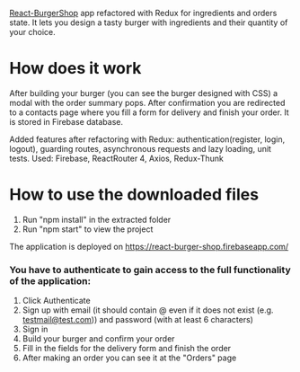 [React-BurgerShop](https://github.com/PavelApostolov/ReactJS-BurgerShop) app refactored with Redux for ingredients and orders state. It lets you design a tasty burger with ingredients and their quantity of your choice. 

# How does it work

After building your burger (you can see the burger designed with CSS) a modal with the order summary pops. After confirmation you are redirected to a contacts page where you fill a form for delivery and finish your order. It is stored in Firebase database.

Added features after refactoring with Redux: authentication(register, login, logout), guarding routes, asynchronous requests and lazy loading, unit tests. 
Used: Firebase, ReactRouter 4, Axios, Redux-Thunk 

# How to use the downloaded files

1) Run "npm install" in the extracted folder
2) Run "npm start" to view the project

The application is deployed on https://react-burger-shop.firebaseapp.com/

### You have to authenticate to gain access to the full functionality of the application:
1) Click Authenticate 
2) Sign up with email (it should contain @ even if it does not exist (e.g. testmail@test.com)) and password (with at least 6 characters)
3) Sign in
4) Build your burger and confirm your order
5) Fill in the fields for the delivery form and finish the order
6) After making an order you can see it at the "Orders" page
